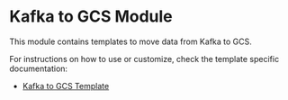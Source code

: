 # Kafka to GCS Module

This module contains templates to move data from Kafka to GCS.

For instructions on how to use or customize, check the template specific
documentation:

- [Kafka to GCS Template](./README_Kafka_to_GCS.md)
